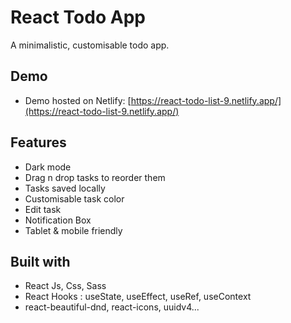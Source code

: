 # React Todo App

A minimalistic, customisable todo app.

## Demo

- Demo hosted on Netlify: [https://react-todo-list-9.netlify.app/](https://react-todo-list-9.netlify.app/)

## Features

- Dark mode
- Drag n drop tasks to reorder them
- Tasks saved locally
- Customisable task color
- Edit task
- Notification Box
- Tablet & mobile friendly

## Built with

- React Js, Css, Sass
- React Hooks : useState, useEffect, useRef, useContext
- react-beautiful-dnd, react-icons, uuidv4...

